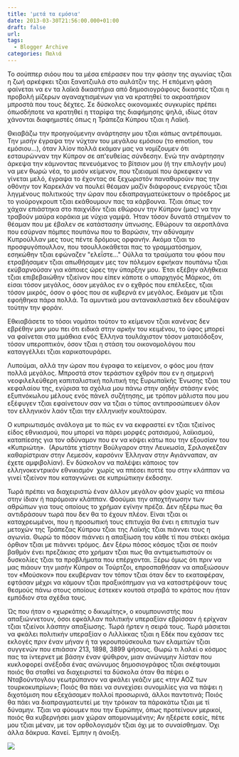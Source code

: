 ```yaml
---
title: 'μετά τα εμόσια'
date: 2013-03-30T21:56:00.000+01:00
draft: false
url: 
tags:
  - Blogger Archive
categories: Παλιά
---
```


  

Το σούππερ σιόου που τα μέσα επέρασεν που την φάσην της αγωνίας τζιαι η ζωή αρκέφκει τζιαι ξανατζιυλά στο αυλάτζιν της. Η επόμενη φάση φαίνεται να εν τα λαϊκά δικαστήρια από δημοσιογράφους δικαστές τζιαι η προβολή μίζερων αγαναχτισμένων για να κρατηθεί το ακροατήριον μπροστά που τους δέχτες. Σε δύσκολες οικονομικές συγκυρίες πρέπει όπωσδήποτε να κρατηθεί η τταρίφα της διαφήμησης ψηλά, ιδίως όταν χάνονται διαφημιστές όπως η Τράπεζα Κύπρου τζιαι η Λαϊκή.

  

Θκιαβάζω την προηγούμενην ανάρτησην μου τζιαι κάπως αντρέπουμαι. Την μισήν έγραψα την νύχταν του μεγάλου εμόσιου (το emotion, του εμόσιου...), όταν λλίον πολλά εκάμαν μας να νομίζουμεν ότι εσταυρώνναν την Κύπρον σε απ'ευθείας σύνδεσην. Ενώ την ανάρτησην άρκεψα την κάμνοντας πενευόμενος το βίτσιον μου (ή την επιλογήν μου) να μεν θωρώ νέα, το μισόν κείμενον, που τζιειαμαί που άρκεφκεν να γίνεται μελό, έγραψα το έχοντας σε ξεχωριστόν παναθυρούιν πας την οθόνην τον Καρεκλάν να πουλεί θέαμαν μαζίν διάφορους ενεργούς τζιαι ληγμένους πολιτικούς την ώραν που εδιαπραγματεύκετουν ο πρόεδρος με το γιούρογκρουπ τζιαι εκάθουμουν πας τα κάρβουνα. Τζιαι όπως τον χάχαν επιάστηκα στο παιχνίδιν τζιαι εθώρουν την Κύπρον (μας) να την τραβούν μαύρα κοράκια με νύχια γαμψά. Ήταν τόσον δυνατά στημένον το θέαμαν που με έβαλεν σε κατάστασην ύπνωσης. Εθώρουν τα αεροπλάνα που εσύρναν πόμπες πουπάνω που το Βαρώσιν, την αδύναμην Κυπρούλλαν μες τους πέντε δρόμους ορφανήν. Ακόμα τζιαι το προσφυγόπουλλον, που τσουλλοκάθεται πας το γραμματόσημον, εσηκώθην τζιαι εφώναζεν "ελεΐστε..." Ούλλα τα τραύματα του φόου που ετραβήσαμεν τζιαι απωθήσαμεν μες τον πόλεμον εφκήκαν πουπάνω τζιαι εκύβαρνούσαν για κάποιες ώρες την ύπαρξην μου. Έτσι εξέβην αλήθκεια τζιαι επιβεβαιώθην τζιείνον που είπεν κάποτε ο υπαρχηγός Μάρκος, ότι είσαι τόσον μεγάλος, όσον μεγάλος εν ο εχθρός που επέλεξες, τζιαι τόσον μικρός, όσον ο φόος που σε κυβερνά εν μεγάλος. Εκάμαν με τζιαι εφοήθηκα πάρα πολλά. Τα αμυντικά μου αντανακλαστικά δεν εδουλέψαν τούτην την φοράν.

  

Εθκιαβάσετε το τόσοι νομάτοι τούτον το κείμενον τζιαι κανένας δεν εβρέθην μαν μου πει ότι ειδικά στην αρκήν του κειμένου, το ύφος μπορεί να φαίνεται στα μμάθκια ενός Έλληνα τουλάχιστον τόσον ματαιόδοξον, τόσον υπεροπτικόν, όσον τζιαι η στάση του οικονομολόγου που καταγγέλλει τζιαι καρικατουράρει.

  

Λυπούμαι, αλλά την ώραν που έγραφα το κείμενον, ο φόος μου ήταν πολλά μεγάλος. Μπροστά στον τεράστιον εχθρόν που εν η σημερινή νεοφιλελεύθερη καπιταλιστική πολιτική της Ευρωπαϊκής Ένωσης τζιαι του κεφαλαίου της, εγύρισα τα σχόλια μου πάνω στην αηδήν στάσην ενός εξυπνόκωλου μέλους ενός πάνελ συζήτησης, με τρόπον μάλιστα που μου εξέφυγεν τζιαι εφαίνετουν σαν να τζιαι ο τύπος αντιπροσώπευεν όλον τον ελληνικόν λαόν τζιαι την ελληνικήν κουλτούραν. 

  

Ο κυπριωτισμός ανάλογα με το πώς εν να εκφραστεί εν τζιαι τζιείνος είδος εθνικισμού, που μπορεί να πάρει μορφές ρατσισμού, λαϊκισμού, καταπίεσης για τον αδύναμον που εν να κόψει κάτω που την εξουσίαν του «Κυπριώτη».  (Αρωτάτε χτίστην Βούλγαρον στην Λευκωσία, Σριλαγκέζαν καθαρίστριαν στην Λεμεσόν, καρσόνιν Έλληναν στην Αγιάνναπαν, αν έχετε αμφιβολίαν). Εν δύσκολον να παλέψει κάποιος τον ελληνοκεντρικόν εθνικισμόν  χωρίς να ππέσει ποττέ του στην κλάππαν να γινεί τζιείνον που καταγνώνει σε κυπριώτικην έκδοσην.

  

Τωρά πρέπει να διαχειριστώ έναν άλλον μεγάλον φόον χωρίς να ππέσω στην ίδιαν ή παρόμοιαν κλάππαν. Φοούμαι την αποχτήνωσην των αθρώπων για τους οποίους το χρήμαν εγίνην πρέζα. Δεν ηξέρω πως θα αντιδράσουν τωρά που δεν θα το έχουν πλέον. Είναι τζιαι οι καταχρεωμένοι, που η προσωπική τους επιτυχία θα ένει η επιτυχία των μετοχών της Τράπεζας Κύπρου τζιαι της Λαϊκής τζιαι πιάννει τους η αγωνία. Θωρώ το πόσον πιάννει η απαξίωση του κάθε τί που στέκει ακόμα όρθιον τζιαι με πιάννει τρόμος. Δεν ξέρω πόσος κόσμος τζιαι σε ποιόν βαθμόν ένει πρεζάκιας στο χρήμαν τζιαι πως θα αντιμετωπιστούν οι δυσκολίες τζιαι τα προβλήματα που επέρχονται. Ξέρω όμως ότι πριν να μας πιάουν την μισήν Κύπρον οι Τούρτζοι, επροσπαθήσαν να απαξιώσουν τον «Μούσκον» που εκυβέρναν τον τόπον τζιαι όταν δεν το εκαταφέραν, εφτάσαν μέχρι να κάμουν τζιαι πραξικόπημαν για να καταστρέψουν τους θεσμούς πάνω στους οποίους έστεκεν κουτσά στραβά το κράτος που ήταν εμπόδιον στα σχέδια τους. 

  

Ώς που ήταν ο «χωρκάτης ο δικωμίτης», ο κουμπουνιστής που απαξιώννετουν, όσοι εφκάλλαν πολιτικήν υπεραξίαν εβρίσσαν ή ερίχναν τζιαι τζιείνοι λάσπην απαξίωσης. Τωρά ήρτεν η σειρά τους. Τωρά μάσιεται να φκάλει πολιτικήν υπεραξίαν ο Λιλλίκκας τζιαι η Εδέκ που εχάσαν τες εκλογές πριν έναν μήναν ή τα γκρουπούσκουλα των ελαμιτών τζιαι συγγενών που επιάσαν 213, 1898, 3899 ψήσους. Θωρώ τι λαλεί ο κόσμος πας τα ίντερνετ με βάσην έναν ψύθιρον, μιαν ανώνυμην λίσταν που κυκλοφορεί ανέξοδα ένας ανώνυμος δημοσιογράφος τζιαι σκέφτουμαι ποιός θα σταθεί να διαχειριστεί τα δύσκολα όταν θα πέψει ο Νταβούντογλου γεωτρύπανον να φκάλει γκάζιν μες «την ΑΟΖ των τουρκοκυπρίων»; Ποιός θα πάει να συνεχίσει συνομιλίες για να πάψει η διχοτόμιση που εξεχάσαμεν πολλοί προσωρινά, άλλοι παντοτινά; Ποιός θα πάει να διαπραγματευτεί με την τρόικαν τα πάρακάτω τζιαι με τί δύναμην. Τζιαι να φύουμεν που την Ευρώπην, όπως προτείνουν μερικοί, ποιός θα κυβερνήσει μιαν χώραν απομονωμένην; Αν ηξέρετε εσείς, πέτε μου τζιαι μέναν, με τον ορθολογισμόν τζιαι όχι με το συναίσθημαν. Όχι άλλα δάκρυα. Κανεί. Έμπην η άνοιξη.

  

[![](https://blogger.googleusercontent.com/img/b/R29vZ2xl/AVvXsEjdFvu-Tiy6aDomNrvI12awtQ0vgfZE6GVVM4aInuAEUYZ20JsNrIEqk9AYdx2CttaRYNvytMUvZR4hQQ_5_i1lsgU_5sHEUBqGEd0n_84r52djCa7g2cIX4h_P6Lt1pR8KDsZU2QQ484g/s320/Capture+d%E2%80%99e%CC%81cran+2013-03-30+a%CC%80+21.52.25.png)](https://blogger.googleusercontent.com/img/b/R29vZ2xl/AVvXsEjdFvu-Tiy6aDomNrvI12awtQ0vgfZE6GVVM4aInuAEUYZ20JsNrIEqk9AYdx2CttaRYNvytMUvZR4hQQ_5_i1lsgU_5sHEUBqGEd0n_84r52djCa7g2cIX4h_P6Lt1pR8KDsZU2QQ484g/s1600/Capture+d%E2%80%99e%CC%81cran+2013-03-30+a%CC%80+21.52.25.png)
